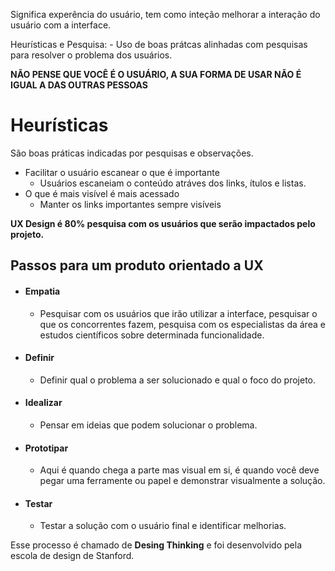 Significa experência do usuário,  tem como inteção melhorar a interação do usuário com a interface.

Heurísticas e Pesquisa:
	- Uso de boas prátcas alinhadas com pesquisas para resolver o problema dos usuários.
	
**NÃO PENSE QUE VOCÊ É O USUÁRIO, A SUA FORMA DE USAR NÃO É IGUAL A DAS OUTRAS PESSOAS**

# Heurísticas #

São boas práticas indicadas por pesquisas e observações.

* Facilitar o usuário escanear o que é importante
	*  Usuários escaneiam o conteúdo atráves dos links, ítulos e listas.
*  O que é mais visível é mais acessado
	*  Manter os links importantes sempre visíveis


**UX Design é 80% pesquisa com os usuários que serão impactados pelo projeto.**

## Passos para um produto orientado a UX ##
* #### Empatia ####
	* Pesquisar com os usuários que irão utilizar a interface, pesquisar o que os concorrentes fazem, pesquisa com os especialistas da área e estudos científicos sobre determinada funcionalidade.

* #### Definir ####
	* Definir qual o problema a ser solucionado e qual o foco do projeto.

* #### Idealizar ####
	* Pensar em ideias que podem solucionar o problema.

* #### Prototipar ####
	* Aqui é quando chega a parte mas visual em si, é quando você deve pegar uma ferramente ou papel e demonstrar visualmente a solução.

* #### Testar ####
	* Testar a solução com o usuário final e identificar melhorias.

Esse processo é chamado de **Desing Thinking** e foi desenvolvido pela escola de design de Stanford.